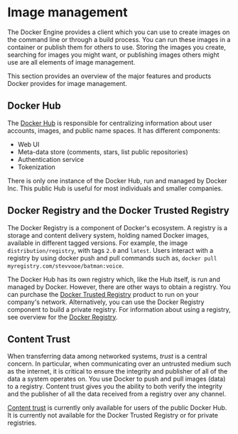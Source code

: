 <!--[metadata]>
+++
alias = [ "/reference/api/hub_registry_spec/"]
title = "Image management"
description = "Documentation for docker Registry and Registry API"
keywords = ["docker, registry, api,  hub"]
[menu.engine]
parent="mn_docker_hub"
weight=-1
+++
<![end-metadata]-->

# Image management

The Docker Engine provides a client which you can use to create images on the command line or through a build process. You can run these images in a container or publish them for others to use. Storing the images you create, searching for images you might want, or publishing images others might use are all elements of image management.

This section provides an overview of the major features and products Docker provides for image management.


## Docker Hub

The [Docker Hub](https://docs.docker.com/docker-hub/) is responsible for centralizing information about user accounts, images, and public name spaces. It has different components:

 - Web UI
 - Meta-data store (comments, stars, list public repositories)
 - Authentication service
 - Tokenization

There is only one instance of the Docker Hub, run and managed by Docker Inc. This public Hub is useful for most individuals and smaller companies.

## Docker Registry and the Docker Trusted Registry

The Docker Registry is a component of Docker's ecosystem. A registry is a
storage and content delivery system, holding named Docker images, available in
different tagged versions. For example, the image `distribution/registry`, with
tags `2.0` and `latest`. Users interact with a registry by using docker push and
pull commands such as, `docker pull myregistry.com/stevvooe/batman:voice`.

The Docker Hub has its own registry which, like the Hub itself, is run and managed by Docker. However, there are other ways to obtain a registry. You can purchase the [Docker Trusted Registry](https://docs.docker.com/docker-trusted-registry) product to run on your company's network. Alternatively, you can use the Docker Registry component to build a private registry. For information about using a registry, see overview for the [Docker Registry](https://docs.docker.com/registry).


## Content Trust

When transferring data among networked systems, *trust* is a central concern. In
particular, when communicating over an untrusted medium such as the internet, it
is critical to ensure the integrity and publisher of all of the data a system
operates on. You use Docker to push and pull images (data) to a registry.
Content trust gives you the ability to both verify the integrity and the
publisher of all the data received from a registry over any channel.

[Content trust](../security/trust/) is currently only available for users of the
public Docker Hub. It is currently not available for the Docker Trusted Registry
or for private registries.
